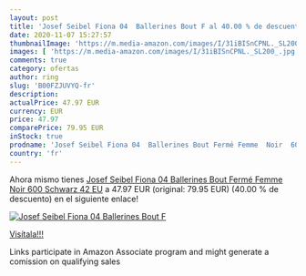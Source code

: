 ```yaml
---
layout: post
title: 'Josef Seibel Fiona 04  Ballerines Bout F al 40.00 % de descuento'
date: 2020-11-07 15:27:57
thumbnailImage: 'https://m.media-amazon.com/images/I/31iBISnCPNL._SL200_.jpg'
images: [ 'https://m.media-amazon.com/images/I/31iBISnCPNL._SL200_.jpg' ]
comments: true
category: ofertas
author: ring
slug: 'B00FZJUVYQ-fr'
description:
actualPrice: 47.97 EUR
currency: EUR
price: 47.97
comparePrice: 79.95 EUR
inStock: true
prodname: 'Josef Seibel Fiona 04  Ballerines Bout Fermé Femme  Noir  600 Schwarz   42 EU'
country: 'fr'
---
```


Ahora mismo tienes [Josef Seibel Fiona 04  Ballerines Bout Fermé Femme  Noir  600 Schwarz   42 EU](https://www.amazon.fr/dp/B00FZJUVYQ/?tag=tolees0d-21) a 47.97 EUR (original: 79.95 EUR) (40.00 %  de descuento) en el siguiente enlace!

[![Josef Seibel Fiona 04  Ballerines Bout F](https://m.media-amazon.com/images/I/31iBISnCPNL._SL200_.jpg)](https://www.amazon.fr/dp/B00FZJUVYQ/?tag=tolees0d-21)

[Visítala!!!](https://www.amazon.fr/dp/B00FZJUVYQ/?tag=tolees0d-21)

Links participate in Amazon Associate program and might generate a comission on qualifying sales
